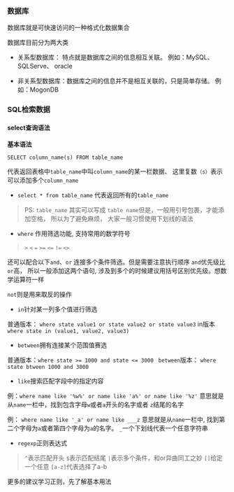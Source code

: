 ### 数据库

数据库就是可快速访问的一种格式化数据集合

数据库目前分为两大类

+ 关系型数据库： 特点就是数据库之间的信息相互关联。 例如：MySQL、SQLServe、 oracle

+ 非关系型数据库：数据库之间的信息并不是相互关联的，只是简单存储。 例如：MogonDB


### SQL检索数据

#### select查询语法

**基本语法**
```
SELECT column_name(s) FROM table_name
```
代表返回表格中`table_name`中叫`column_name`的某一栏数据、 这里复数`（s）`表示可以添加多个`column_name`

+ `select * from table_name`
代表返回所有的`table_name` 

> PS: `table_name` 其实可以写成 `table name`但是，一般用引号包裹，才能添加空格， 所以为了避免麻烦， 大家一般习惯使用下划线的语法

+ `where`
作用筛选功能, 支持常用的数学符号
> `>`
> `<`
> `=`
> `>=`
> `<=`
> `!=`
> `<>`

还可以配合以下`and`、`or` 连接多个条件筛选。但是需要注意执行顺序
`and`优先级比`or`高， 所以一般添加这两个语句, 涉及到多个的时候建议用括号区别优先级。想数学运算符一样

`not`则是用来取反的操作

+ `in`针对某一列多个值进行筛选 

普通版本： `where state value1 or state value2 or state value3` 
in版本`where state in (value1, value2, value3)`

+ `between`拥有连接某个范围值赛选
  
普通版本：`where state >= 1000 and state <= 3000 `
`between`版本： `where state btween 1000 and 3000`

+ `like`搜索匹配字段中的指定内容
  
例：`where name like '%w%' or name like 'a%' or name like '%z'`
意思就是从`name`一栏中，找到包含字母`w`或者`a`开头的名字或者 `z`结尾的名字

例： `where name like '_a' or name like ___z`
意思就是从`name`一栏中, 找到第二个字母为`a`或者第四个字母为`a`的名字。 `_`一个下划线代表一个任意字符串

+ `regexp`正则表达式
> `^`表示匹配开头
> `$`表示匹配结尾
> `|`表示多个条件，和or异曲同工之妙
> `[]`给定一个任意
> `[a-z]`代表选择了a-b

更多的建议学习正则，先了解基本用法

